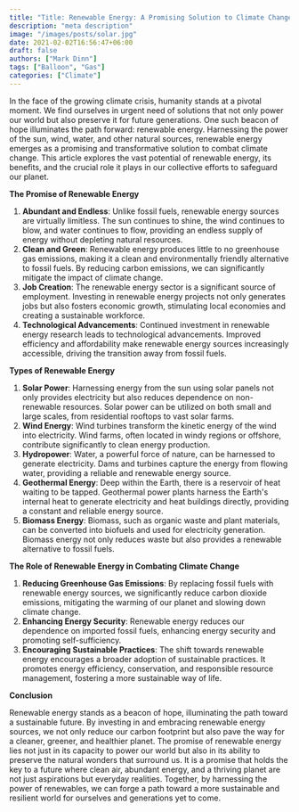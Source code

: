 ```yaml
---
title: "Title: Renewable Energy: A Promising Solution to Climate Change"
description: "meta description"
image: "/images/posts/solar.jpg"
date: 2021-02-02T16:56:47+06:00
draft: false
authors: ["Mark Dinn"]
tags: ["Balloon", "Gas"]
categories: ["Climate"]
---
```


In the face of the growing climate crisis, humanity stands at a pivotal moment. We find ourselves in urgent need of solutions that not only power our world but also preserve it for future generations. One such beacon of hope illuminates the path forward: renewable energy. Harnessing the power of the sun, wind, water, and other natural sources, renewable energy emerges as a promising and transformative solution to combat climate change. This article explores the vast potential of renewable energy, its benefits, and the crucial role it plays in our collective efforts to safeguard our planet.

**The Promise of Renewable Energy**

1. **Abundant and Endless**: Unlike fossil fuels, renewable energy sources are virtually limitless. The sun continues to shine, the wind continues to blow, and water continues to flow, providing an endless supply of energy without depleting natural resources.
2. **Clean and Green**: Renewable energy produces little to no greenhouse gas emissions, making it a clean and environmentally friendly alternative to fossil fuels. By reducing carbon emissions, we can significantly mitigate the impact of climate change.
3. **Job Creation**: The renewable energy sector is a significant source of employment. Investing in renewable energy projects not only generates jobs but also fosters economic growth, stimulating local economies and creating a sustainable workforce.
4. **Technological Advancements**: Continued investment in renewable energy research leads to technological advancements. Improved efficiency and affordability make renewable energy sources increasingly accessible, driving the transition away from fossil fuels.

**Types of Renewable Energy**

1. **Solar Power**: Harnessing energy from the sun using solar panels not only provides electricity but also reduces dependence on non-renewable resources. Solar power can be utilized on both small and large scales, from residential rooftops to vast solar farms.
2. **Wind Energy**: Wind turbines transform the kinetic energy of the wind into electricity. Wind farms, often located in windy regions or offshore, contribute significantly to clean energy production.
3. **Hydropower**: Water, a powerful force of nature, can be harnessed to generate electricity. Dams and turbines capture the energy from flowing water, providing a reliable and renewable energy source.
4. **Geothermal Energy**: Deep within the Earth, there is a reservoir of heat waiting to be tapped. Geothermal power plants harness the Earth's internal heat to generate electricity and heat buildings directly, providing a constant and reliable energy source.
5. **Biomass Energy**: Biomass, such as organic waste and plant materials, can be converted into biofuels and used for electricity generation. Biomass energy not only reduces waste but also provides a renewable alternative to fossil fuels.

**The Role of Renewable Energy in Combating Climate Change**

1. **Reducing Greenhouse Gas Emissions**: By replacing fossil fuels with renewable energy sources, we significantly reduce carbon dioxide emissions, mitigating the warming of our planet and slowing down climate change.
2. **Enhancing Energy Security**: Renewable energy reduces our dependence on imported fossil fuels, enhancing energy security and promoting self-sufficiency.
3. **Encouraging Sustainable Practices**: The shift towards renewable energy encourages a broader adoption of sustainable practices. It promotes energy efficiency, conservation, and responsible resource management, fostering a more sustainable way of life.

**Conclusion**

Renewable energy stands as a beacon of hope, illuminating the path toward a sustainable future. By investing in and embracing renewable energy sources, we not only reduce our carbon footprint but also pave the way for a cleaner, greener, and healthier planet. The promise of renewable energy lies not just in its capacity to power our world but also in its ability to preserve the natural wonders that surround us. It is a promise that holds the key to a future where clean air, abundant energy, and a thriving planet are not just aspirations but everyday realities. Together, by harnessing the power of renewables, we can forge a path toward a more sustainable and resilient world for ourselves and generations yet to come.
